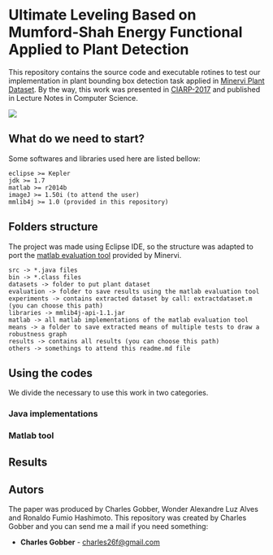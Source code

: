 # Ultimate Leveling Based on Mumford-Shah Energy Functional Applied to Plant Detection

This repository contains the source code and executable rotines to test our implementation in plant bounding box detection task applied in [Minervi Plant Dataset](https://www.plant-phenotyping.org/datasets-overview). By the way, this work was presented in [CIARP-2017](https://www.ciarp2017.org/) and published in Lecture Notes in Computer Science.

![](others/ara2012_tray01_BOUNDS.png)

## What do we need to start?

Some softwares and libraries used here are listed bellow:

```
eclipse >= Kepler
jdk >= 1.7
matlab >= r2014b
imageJ >= 1.50i (to attend the user)
mmlib4j >= 1.0 (provided in this repository)
```

## Folders structure

The project was made using Eclipse IDE, so the structure was adapted to port the [matlab evaluation tool](https://www.plant-phenotyping.org/lw_resource/datapool/_items/item_464/evaluationsuite_v0.2.zip) provided by Minervi.

```
src -> *.java files
bin -> *.class files
datasets -> folder to put plant dataset
evaluation -> folder to save results using the matlab evaluation tool
experiments -> contains extracted dataset by call: extractdataset.m (you can choose this path)
libraries -> mmlib4j-api-1.1.jar
matlab -> all matlab implementations of the matlab evaluation tool
means -> a folder to save extracted means of multiple tests to draw a robustness graph
results -> contains all results (you can choose this path)
others -> somethings to attend this readme.md file
```

## Using the codes

We divide the necessary to use this work in two categories.

### Java implementations

### Matlab tool

## Results

## Autors

The paper was produced by Charles Gobber, Wonder Alexandre Luz Alves and Ronaldo Fumio Hashimoto. This repository was created by Charles Gobber and you can send me a mail if you need something:

* **Charles Gobber** - charles26f@gmail.com
